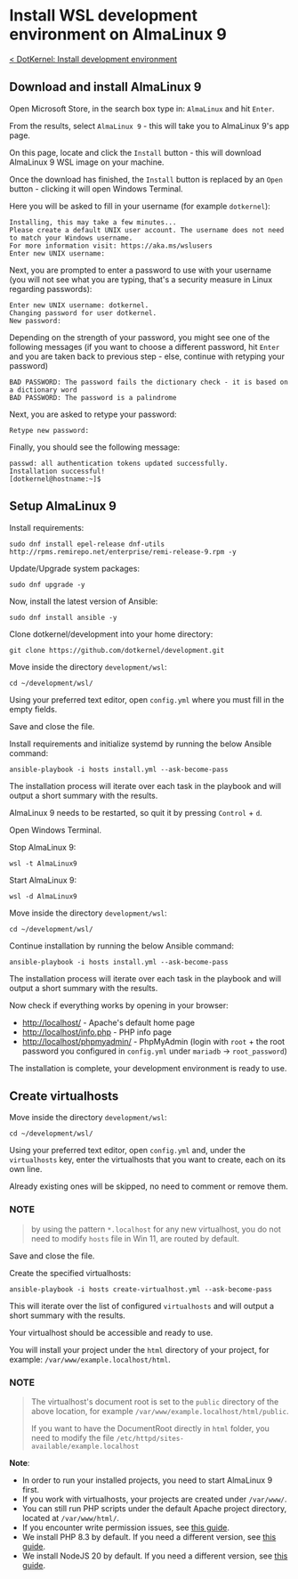 # Install WSL development environment on AlmaLinux 9

[< DotKernel: Install development environment](../../README.md)


## Download and install AlmaLinux 9
Open Microsoft Store, in the search box type in: `AlmaLinux` and hit `Enter`.

From the results, select `AlmaLinux 9` - this will take you to AlmaLinux 9's app page.

On this page, locate and click the `Install` button - this will download AlmaLinux 9 WSL image on your machine.

Once the download has finished, the `Install` button is replaced by an `Open` button - clicking it will open Windows Terminal.

Here you will be asked to fill in your username (for example `dotkernel`):

    Installing, this may take a few minutes...
    Please create a default UNIX user account. The username does not need to match your Windows username.
    For more information visit: https://aka.ms/wslusers
    Enter new UNIX username:

Next, you are prompted to enter a password to use with your username (you will not see what you are typing, that's a security measure in Linux regarding passwords):

    Enter new UNIX username: dotkernel.
    Changing password for user dotkernel.
    New password:

Depending on the strength of your password, you might see one of the following messages (if you want to choose a different password, hit `Enter` and you are taken back to previous step - else, continue with retyping your password)

    BAD PASSWORD: The password fails the dictionary check - it is based on a dictionary word
    BAD PASSWORD: The password is a palindrome

Next, you are asked to retype your password:

    Retype new password:

Finally, you should see the following message:

    passwd: all authentication tokens updated successfully.
    Installation successful!
    [dotkernel@hostname:~]$


## Setup AlmaLinux 9
Install requirements:

    sudo dnf install epel-release dnf-utils http://rpms.remirepo.net/enterprise/remi-release-9.rpm -y

Update/Upgrade system packages:

    sudo dnf upgrade -y

Now, install the latest version of Ansible:

    sudo dnf install ansible -y

Clone dotkernel/development into your home directory:

    git clone https://github.com/dotkernel/development.git

Move inside the directory `development/wsl`:

    cd ~/development/wsl/

Using your preferred text editor, open `config.yml` where you must fill in the empty fields.

Save and close the file.

Install requirements and initialize systemd by running the below Ansible command:

    ansible-playbook -i hosts install.yml --ask-become-pass

The installation process will iterate over each task in the playbook and will output a short summary with the results.

AlmaLinux 9 needs to be restarted, so quit it by pressing `Control` + `d`.

Open Windows Terminal.

Stop AlmaLinux 9:

    wsl -t AlmaLinux9

Start AlmaLinux 9:

    wsl -d AlmaLinux9

Move inside the directory `development/wsl`:

    cd ~/development/wsl/

Continue installation by running the below Ansible command:

    ansible-playbook -i hosts install.yml --ask-become-pass

The installation process will iterate over each task in the playbook and will output a short summary with the results.

Now check if everything works by opening in your browser:
* [http://localhost/](http://localhost/) - Apache's default home page
* [http://localhost/info.php](http://localhost/info.php) - PHP info page
* [http://localhost/phpmyadmin/](http://localhost/phpmyadmin/) - PhpMyAdmin (login with `root` + the root password you configured in `config.yml` under `mariadb` -> `root_password`)

The installation is complete, your development environment is ready to use.


## Create virtualhosts
Move inside the directory `development/wsl`:

    cd ~/development/wsl/

Using your preferred text editor, open `config.yml` and, under the `virtualhosts` key, enter the virtualhosts that you want to create, each on its own line. 

Already existing ones will be skipped, no need to comment or remove them.

### NOTE
> by using the pattern `*.localhost` for any new virtualhost, you do not need to modify `hosts` file in Win 11, are routed by default.

Save and close the file.

Create the specified virtualhosts:

    ansible-playbook -i hosts create-virtualhost.yml --ask-become-pass

This will iterate over the list of configured `virtualhosts` and will output a short summary with the results.

Your virtualhost should be accessible and ready to use.

You will install your project under the `html` directory of your project, for example: `/var/www/example.localhost/html`.

### NOTE
> The virtualhost's document root is set to the `public` directory of the above location, for example `/var/www/example.localhost/html/public`.
> 
> If you want to have the DocumentRoot directly in `html` folder, you need to modify the file `/etc/httpd/sites-available/example.localhost` 

**Note**:
* In order to run your installed projects, you need to start AlmaLinux 9 first.
* If you work with virtualhosts, your projects are created under `/var/www/`.
* You can still run PHP scripts under the default Apache project directory, located at `/var/www/html/`.
* If you encounter write permission issues, see [this guide](FAQ.md#how-do-i-fix-common-permission-issues).
* We install PHP 8.3 by default. If you need a different version, see [this guide](FAQ.md#how-do-i-switch-to-a-different-version-of-php).
* We install NodeJS 20 by default. If you need a different version, see [this guide](FAQ.md#how-do-i-switch-to-a-different-version-of-nodejs).
